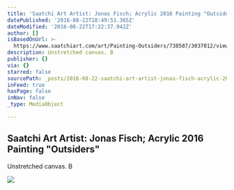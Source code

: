 ```yaml
---
title: 'Saatchi Art Artist: Jonas Fisch; Acrylic 2016 Painting "Outsiders"'
datePublished: '2016-08-22T18:49:51.365Z'
dateModified: '2016-08-22T17:22:37.942Z'
author: []
isBasedOnUrl: >-
  https://www.saatchiart.com/art/Painting-Outsiders/738587/3037012/view?utm_source=artists&utm_medium=email&utm_campaign=2005&c_aid=news&c_crid=sale11&c_xid=082116&utm_content=082116_news
description: Unstretched canvas. B
publisher: {}
via: {}
starred: false
sourcePath: _posts/2016-08-22-saatchi-art-artist-jonas-fisch-acrylic-2016-painting-outs.md
inFeed: true
hasPage: false
inNav: false
_type: MediaObject

---
```

<article style=""><h1>Saatchi Art Artist: Jonas Fisch; Acrylic 2016 Painting "Outsiders"</h1><p>Unstretched canvas. B</p><img src="http://saimg-a.akamaihd.net/saatchi/738587/art/3227757/2297644-PQERVGYL-7.jpg" /></article>